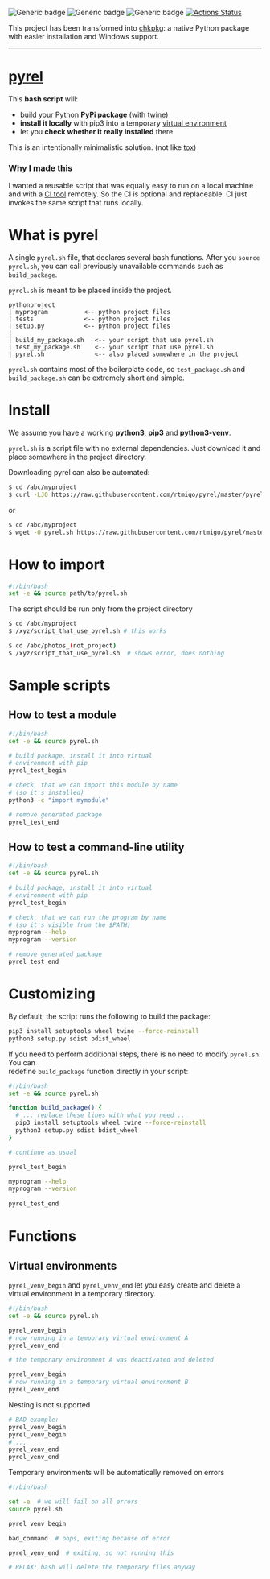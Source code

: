 ![Generic badge](https://img.shields.io/badge/status-it_works-ok.svg)
![Generic badge](https://img.shields.io/badge/OS-MacOS%20|%20Ubuntu-blue.svg)
![Generic badge](https://img.shields.io/badge/Python-3.7--3.9-blue.svg)
[![Actions Status](https://github.com/rtmigo/pyrel/workflows/tests/badge.svg?branch=master)](https://github.com/rtmigo/pyrel/actions)

This project has been transformed into [chkpkg](https://github.com/rtmigo/chkpkg_py#readme):
a native Python package with easier installation and Windows support.

---

# [pyrel](https://github.com/rtmigo/pyrel)

This **bash script** will:

* build your Python **PyPi package** (with [twine](https://pypi.org/project/twine/))
* **install it locally** with pip3 into a temporary
  [virtual environment](https://docs.python.org/3/library/venv.html)
* let you **check whether it really installed** there

This is an intentionally minimalistic solution. (not like [tox](https://tox.readthedocs.io))

### Why I made this

I wanted a reusable script that was equally easy to run on a local machine and with
a [CI tool](https://github.com/actions) remotely. So the CI is optional and replaceable. CI just
invokes the same script that runs locally.

# What is pyrel

A single `pyrel.sh` file, that declares several bash functions. After you `source pyrel.sh`, you can
call previously unavailable commands such as `build_package`.

`pyrel.sh` is meant to be placed inside the project.

```
pythonproject
| myprogram          <-- python project files
| tests              <-- python project files
| setup.py           <-- python project files
|
| build_my_package.sh   <-- your script that use pyrel.sh
| test_my_package.sh    <-- your script that use pyrel.sh
| pyrel.sh              <-- also placed somewhere in the project

```

`pyrel.sh` contains most of the boilerplate code, so `test_package.sh` and `build_package.sh`
can be extremely short and simple.

# Install

We assume you have a working **python3**, **pip3** and **python3-venv**.

`pyrel.sh` is a script file with no external dependencies. Just download it and place somewhere in
the project directory.

Downloading pyrel can also be automated:

``` bash
$ cd /abc/myproject
$ curl -LJO https://raw.githubusercontent.com/rtmigo/pyrel/master/pyrel.sh
```
or
``` bash
$ cd /abc/myproject
$ wget -O pyrel.sh https://raw.githubusercontent.com/rtmigo/pyrel/master/pyrel.sh
```


# How to import

``` bash
#!/bin/bash
set -e && source path/to/pyrel.sh
```

The script should be run only from the project directory

``` bash
$ cd /abc/myproject
$ /xyz/script_that_use_pyrel.sh # this works

$ cd /abc/photos_(not_project)
$ /xyz/script_that_use_pyrel.sh  # shows error, does nothing
```

# Sample scripts

## How to test a module

``` bash
#!/bin/bash
set -e && source pyrel.sh

# build package, install it into virtual 
# environment with pip
pyrel_test_begin

# check, that we can import this module by name 
# (so it's installed) 
python3 -c "import mymodule"

# remove generated package 
pyrel_test_end
```

## How to test a command-line utility

``` bash
#!/bin/bash
set -e && source pyrel.sh

# build package, install it into virtual 
# environment with pip
pyrel_test_begin

# check, that we can run the program by name 
# (so it's visible from the $PATH) 
myprogram --help       
myprogram --version

# remove generated package 
pyrel_test_end
```

# Customizing

By default, the script runs the following to build the package:

``` bash
pip3 install setuptools wheel twine --force-reinstall
python3 setup.py sdist bdist_wheel
```

If you need to perform additional steps, there is no need to modify `pyrel.sh`. You can  
redefine `build_package` function directly in your script:

``` bash
#!/bin/bash
set -e && source pyrel.sh

function build_package() {
  # ... replace these lines with what you need ...
  pip3 install setuptools wheel twine --force-reinstall
  python3 setup.py sdist bdist_wheel
}

# continue as usual

pyrel_test_begin

myprogram --help       
myprogram --version
 
pyrel_test_end
```

# Functions

## Virtual environments

`pyrel_venv_begin` and `pyrel_venv_end` let you easy create and delete a virtual environment in a
temporary directory.

``` bash
#!/bin/bash
set -e && source pyrel.sh

pyrel_venv_begin
# now running in a temporary virtual environment A
pyrel_venv_end

# the temporary environment A was deactivated and deleted

pyrel_venv_begin
# now running in a temporary virtual environment B
pyrel_venv_end
```

Nesting is not supported

``` bash
# BAD example:
pyrel_venv_begin
pyrel_venv_begin
# ...
pyrel_venv_end
pyrel_venv_end
```

Temporary environments will be automatically removed on errors

``` bash
#!/bin/bash

set -e  # we will fail on all errors 
source pyrel.sh 

pyrel_venv_begin

bad_command  # oops, exiting because of error 

pyrel_venv_end  # exiting, so not running this

# RELAX: bash will delete the temporary files anyway  
```